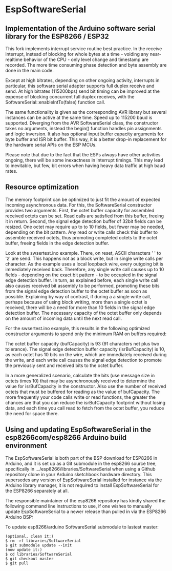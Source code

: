 # EspSoftwareSerial

## Implementation of the Arduino software serial library for the ESP8266 / ESP32

This fork implements interrupt service routine best practice.
In the receive interrupt, instead of blocking for whole bytes
at a time - voiding any near-realtime behavior of the CPU - only level
change and timestamp are recorded. The more time consuming phase
detection and byte assembly are done in the main code.

Except at high bitrates, depending on other ongoing activity,
interrupts in particular, this software serial adapter
supports full duplex receive and send. At high bitrates (115200bps)
send bit timing can be improved at the expense of blocking concurrent
full duplex receives, with the SoftwareSerial::enableIntTx(false) function call.

The same functionality is given as the corresponding AVR library but
several instances can be active at the same time. Speed up to 115200 baud
is supported. Diverging from the AVR SoftwareSerial class, the constructor takes
no arguments, instead the begin() function handles pin assignments and logic inversion.
It also has optional input buffer capacity arguments for byte buffer and ISR bit buffer.
This way, it is a better drop-in replacement for the hardware serial APIs on the ESP MCUs.

Please note that due to the fact that the ESPs always have other activities
ongoing, there will be some inexactness in interrupt timings. This may
lead to inevitable, but few, bit errors when having heavy data traffic
at high baud rates.


## Resource optimization

The memory footprint can be optimized to just fit the amount of expected
incoming asynchronous data.
For this, the SoftwareSerial constructor provides two arguments. First, the
octet buffer capacity for assembled received octets can be set. Read calls are
satisfied from this buffer, freeing it in return.
Second, the signal edge detection buffer of 32bit fields can be resized.
One octet may require up to to 10 fields, but fewer may be needed,
depending on the bit pattern. Any read or write calls check this buffer
to assemble received octets, thus promoting completed octets to the octet
buffer, freeing fields in the edge detection buffer.

Look at the swsertest.ino example. There, on reset, ASCII characters ' ' to 'z'
are send. This happens not as a block write, but in single write calls per
character. As the example uses a local loopback wire, every outgoing bit is
immediately received back. Therefore, any single write call causes up to
10 fields - depending on the exact bit pattern - to be occupied in the signal
edge detection buffer. In turn, as explained before, each single write call
also causes received bit assembly to be performed, promoting these bits from
the signal edge detection buffer to the octet buffer as soon as possible.
Explaining by way of contrast, if during a a single write call, perhaps because
of using block writing, more than a single octet is received, there will be a
need for more than 10 fields in the signal edge detection buffer.
The necessary capacity of the octet buffer only depends on the amount of incoming
data until the next read call.

For the swsertest.ino example, this results in the following optimized
constructor arguments to spend only the minimum RAM on buffers required:

The octet buffer capacity (bufCapacity) is 93 (91 characters net plus two tolerance).
The signal edge detection buffer capacity (isrBufCapacity) is 10, as each octet has
10 bits on the wire, which are immediately received during the write, and each
write call causes the signal edge detection to promote the previously sent and
received bits to the octet buffer.

In a more generalized scenario, calculate the bits (use message size in octets
times 10) that may be asynchronously received to determine the value for
isrBufCapacity in the constructor. Also use the number of received octets
that must be buffered for reading as the value of bufCapacity.
The more frequently your code calls write or read functions, the greater the
chances are that you can reduce the isrBufCapacity footprint without losing data,
and each time you call read to fetch from the octet buffer, you reduce the
need for space there.


## Using and updating EspSoftwareSerial in the esp8266com/esp8266 Arduino build environment

The EspSoftwareSerial is both part of the BSP download for ESP8266 in Arduino,
and it is set up as a Git submodule in the esp8266 source tree,
specifically in .../esp8266/libraries/SoftwareSerial when using a Github
repository clone in your Arduino sketchbook hardware directory.
This supersedes any version of EspSoftwareSerial installed for instance via
the Arduino library manager, it is not required to install EspSoftwareSerial
for the ESP8266 separately at all.

The responsible maintainer of the esp8266 repository has kindly shared the
following command line instructions to use, if one wishes to manually
update EspSoftwareSerial to a newer release than pulled in via the ESP8266 Arduino BSP:

To update esp8266/arduino SoftwareSerial submodule to lastest master:

```
(optional, clean it:)
$ rm -rf libraries/SoftwareSerial
$ git submodule update --init
(now update it:)
$ cd libraries/SoftwareSerial
$ git checkout master
$ git pull
```
